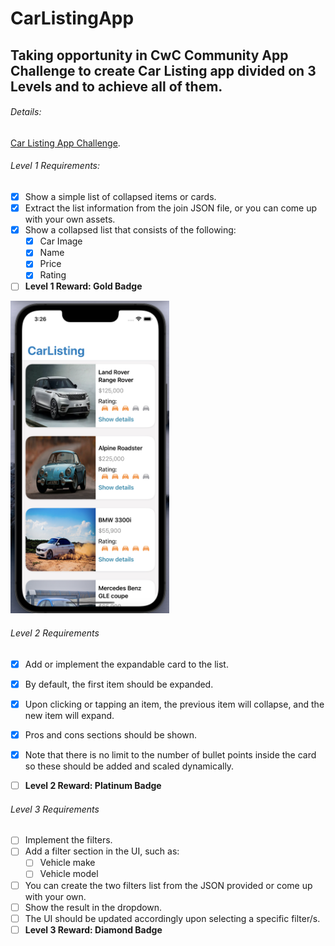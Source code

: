 # CarListingApp

## Taking opportunity in CwC Community App Challenge to create Car Listing app divided on 3 Levels and to achieve all of them.

###### Details:
[Car Listing App Challenge](https://codecrew.codewithchris.com/t/car-listing-app-challenge/19866).

###### Level 1 Requirements:

- [x] Show a simple list of collapsed items or cards.
- [x] Extract the list information from the join JSON file, or you can come up with your own assets.
- [x] Show a collapsed list that consists of the following:
  - [x] Car Image
  - [x] Name
  - [x] Price
  - [x] Rating
- [ ] **Level 1 Reward: Gold Badge**

<p align="left">
  <img src="https://github.com/maartinj/CarListingApp/blob/main/Level1Requirements.png" height="500" />
</p>


###### Level 2 Requirements

- [x] Add or implement the expandable card to the list.
- [x] By default, the first item should be expanded.
- [x] Upon clicking or tapping an item, the previous item will collapse, and the new item will expand.
- [x] Pros and cons sections should be shown.
- [x] Note that there is no limit to the number of bullet points inside the card so these should be added and scaled dynamically.
- [ ] **Level 2 Reward: Platinum Badge**


###### Level 3 Requirements

- [ ] Implement the filters.
- [ ] Add a filter section in the UI, such as:
  - [ ] Vehicle make
  - [ ] Vehicle model
- [ ] You can create the two filters list from the JSON provided or come up with your own.
- [ ] Show the result in the dropdown.
- [ ] The UI should be updated accordingly upon selecting a specific filter/s.
- [ ] **Level 3 Reward: Diamond Badge**
